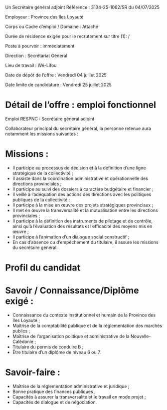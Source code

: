 
Un Secrétaire général adjoint
Référence : 3134-25-1062/SR du 04/07/2025

Employeur : Province des Iles Loyauté

Corps ou Cadre d’emploi / Domaine : Attaché

Durée de résidence exigée pour le recrutement sur titre (1): /

Poste à pourvoir : immédiatement

Direction : Secrétariat Général

Lieu de travail : Wé-Lifou

Date de dépôt de l’offre : Vendredi 04 juillet 2025

Date limite de candidature : Vendredi 25 juillet 2025

# Détail de l’offre : emploi fonctionnel

Emploi RESPNC : Secrétaire général adjoint

Collaborateur principal du secrétaire général, la personne retenue aura notamment les missions suivantes :

# Missions :

- Il participe au processus de décision et à la définition d’une ligne stratégique de la collectivité ;
- Il assiste dans la coordination administrative et opérationnelle des directions provinciales ;
- Il participe au suivi des dossiers à caractère budgétaire et financier ;
- Il veille à l’adéquation des actions des directions avec les politiques publiques de la collectivité ;
- Il participe à la mise en œuvre des projets stratégiques provinciaux ;
- Il met en œuvre la transversalité et la mutualisation entre les directions provinciales ;
- Il participe à la définition des instruments de pilotage et de contrôle, ainsi qu’à l’évaluation des résultats et l’efficacité des moyens mis en œuvre ;
- Il participe à l’animation d’un dialogue social constructif ;
- En cas d’absence ou d’empêchement du titulaire, il assure les missions du secrétaire général.

# Profil du candidat

# Savoir / Connaissance/Diplôme exigé :

- Connaissance du contexte institutionnel et humain de la Province des Iles Loyauté ;
- Maîtrise de la comptabilité publique et de la réglementation des marchés publics ;
- Maîtrise de l’organisation politique et administrative de la Nouvelle-Calédonie ;
- Titulaire du permis de conduire B ;
- Être titulaire d’un diplôme de niveau 6 ou 7.

# Savoir-faire :

- Maîtrise de la réglementation administrative et juridique ;
- Bonne pratique des finances publiques ;
- Capacités à assurer la transversalité et le travail en mode projet ;
- Capacités de dialogue et de négociation.

